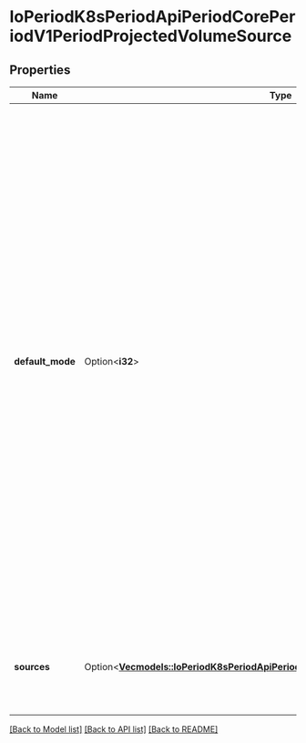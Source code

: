# IoPeriodK8sPeriodApiPeriodCorePeriodV1PeriodProjectedVolumeSource

## Properties

Name | Type | Description | Notes
------------ | ------------- | ------------- | -------------
**default_mode** | Option<**i32**> | defaultMode are the mode bits used to set permissions on created files by default. Must be an octal value between 0000 and 0777 or a decimal value between 0 and 511. YAML accepts both octal and decimal values, JSON requires decimal values for mode bits. Directories within the path are not affected by this setting. This might be in conflict with other options that affect the file mode, like fsGroup, and the result can be other mode bits set. | [optional]
**sources** | Option<[**Vec<models::IoPeriodK8sPeriodApiPeriodCorePeriodV1PeriodVolumeProjection>**](io.k8s.api.core.v1.VolumeProjection.md)> | sources is the list of volume projections. Each entry in this list handles one source. | [optional]

[[Back to Model list]](../README.md#documentation-for-models) [[Back to API list]](../README.md#documentation-for-api-endpoints) [[Back to README]](../README.md)


